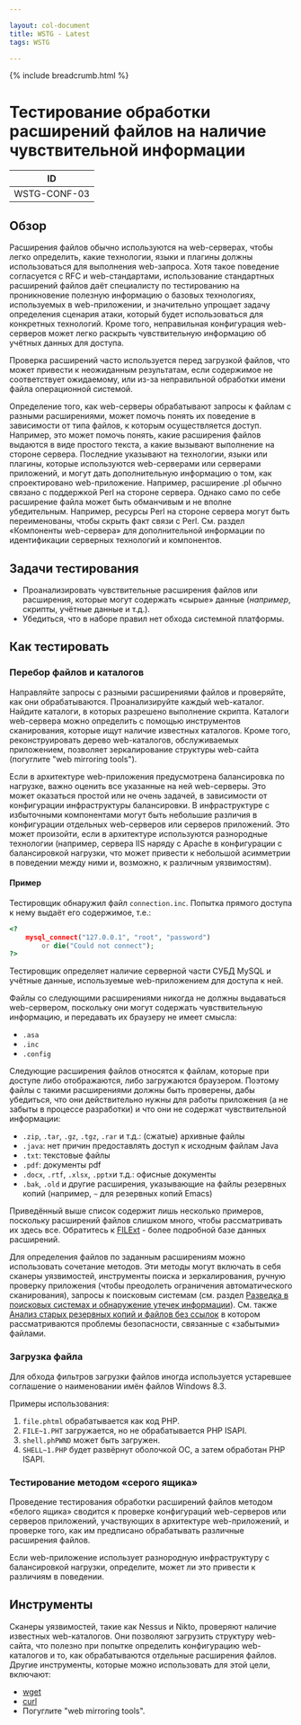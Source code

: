 ```yaml
---

layout: col-document
title: WSTG - Latest
tags: WSTG

---
```


{% include breadcrumb.html %}
# Тестирование обработки расширений файлов на наличие чувствительной информации

|ID          |
|------------|
|WSTG-CONF-03|

## Обзор

Расширения файлов обычно используются на web-серверах, чтобы легко определить, какие технологии, языки и плагины должны использоваться для выполнения web-запроса. Хотя такое поведение согласуется с RFC и web-стандартами, использование стандартных расширений файлов даёт специалисту по тестированию на проникновение полезную информацию о базовых технологиях, используемых в web-приложении, и значительно упрощает задачу определения сценария атаки, который будет использоваться для конкретных технологий. Кроме того, неправильная конфигурация web-серверов может легко раскрыть чувствительную информацию об учётных данных для доступа.

Проверка расширений часто используется перед загрузкой файлов, что может привести к неожиданным результатам, если содержимое не соответствует ожидаемому, или из-за неправильной обработки имени файла операционной системой.

Определение того, как web-серверы обрабатывают запросы к файлам с разными расширениями, может помочь понять их поведение в зависимости от типа файлов, к которым осуществляется доступ. Например, это может помочь понять, какие расширения файлов выдаются в виде простого текста, а какие вызывают выполнение на стороне сервера. Последние указывают на технологии, языки или плагины, которые используются web-серверами или серверами приложений, и могут дать дополнительную информацию о том, как спроектировано web-приложение. Например, расширение .pl обычно связано с поддержкой Perl на стороне сервера. Однако само по себе расширение файла может быть обманчивым и не вполне убедительным. Например, ресурсы Perl на стороне сервера могут быть переименованы, чтобы скрыть факт связи с Perl. См. раздел «Компоненты web-сервера» для дополнительной информации по идентификации серверных технологий и компонентов.

## Задачи тестирования

- Проанализировать чувствительные расширения файлов или расширения, которые могут содержать «сырые» данные (*например*, скрипты, учётные данные и т.д.).
- Убедиться, что в наборе правил нет обхода системной платформы.

## Как тестировать

### Перебор файлов и каталогов

Направляйте запросы с разными расширениями файлов и проверяйте, как они обрабатываются. Проанализируйте каждый web-каталог. Найдите каталоги, в которых разрешено выполнение скрипта. Каталоги web-сервера можно определить с помощью инструментов сканирования, которые ищут наличие известных каталогов. Кроме того, реконструировать дерево web-каталогов, обслуживаемых приложением, позволяет зеркалирование структуры web-сайта (погуглите "web mirroring tools").

Если в архитектуре web-приложения предусмотрена балансировка по нагрузке, важно оценить все указанные на ней web-серверы. Это может оказаться простой или не очень задачей, в зависимости от конфигурации инфраструктуры балансировки. В инфраструктуре с избыточными компонентами могут быть небольшие различия в конфигурации отдельных web-серверов или серверов приложений. Это может произойти, если в архитектуре используются разнородные технологии (например, сервера IIS наряду с Apache в конфигурации с балансировкой нагрузки, что может привести к небольшой асимметрии в поведении между ними и, возможно, к различным уязвимостям).

#### Пример

Тестировщик обнаружил файл `connection.inc`. Попытка прямого доступа к нему выдаёт его содержимое, т.е.:

```php
<?
    mysql_connect("127.0.0.1", "root", "password")
        or die("Could not connect");
?>
```

Тестировщик определяет наличие серверной части СУБД MySQL и учётные данные, используемые web-приложением для доступа к ней.

Файлы со следующими расширениями никогда не должны выдаваться web-сервером, поскольку они могут содержать чувствительную информацию, и передавать их браузеру не имеет смысла:

- `.asa`
- `.inc`
- `.config`

Следующие расширения файлов относятся к файлам, которые при доступе либо отображаются, либо загружаются браузером. Поэтому файлы с такими расширениями должны быть проверены, дабы убедиться, что они действительно нужны для работы приложения (а не забыты в процессе разработки) и что они не содержат чувствительной информации:

- `.zip`, `.tar`, `.gz`, `.tgz`, `.rar` и т.д.: (сжатые) архивные файлы
- `.java`: нет причин предоставлять доступ к исходным файлам Java
- `.txt`: текстовые файлы
- `.pdf`: документы pdf
- `.docx`, `.rtf`, `.xlsx`, `.pptx`и т.д.: офисные документы
- `.bak`, `.old` и другие расширения, указывающие на файлы резервных копий (например, `~` для резервных копий Emacs)

Приведённый выше список содержит лишь несколько примеров, поскольку расширений файлов слишком много, чтобы рассматривать их здесь все. Обратитесь к [FILExt](https://filext.com/) - более подробной базе данных расширений.

Для определения файлов по заданным расширениям можно использовать сочетание методов. Эти методы могут включать в себя сканеры уязвимостей, инструменты поиска и зеркалирования, ручную проверку приложения (чтобы преодолеть ограничения автоматического сканирования), запросы к поисковым системам (см. раздел [Разведка в поисковых системах и обнаружение утечек информации](../01-Information_Gathering/01-Conduct_Search_Engine_Discovery_Reconnaissance_for_Information_Leakage.md)). См. также [Анализ старых резервных копий и файлов без ссылок](04-Review_Old_Backup_and_Unreferenced_Files_for_Sensitive_Information.md) в котором рассматриваются проблемы безопасности, связанные с «забытыми» файлами.

### Загрузка файла

Для обхода фильтров загрузки файлов иногда используется устаревшее соглашение о наименовании имён файлов Windows 8.3.

Примеры использования:

1. `file.phtml` обрабатывается как код PHP.
2. `FILE~1.PHT` загружается, но не обрабатывается PHP ISAPI.
3. `shell.phPWND` может быть загружен.
4. `SHELL~1.PHP` будет развёрнут оболочкой ОС, а затем обработан PHP ISAPI.

### Тестирование методом «серого ящика»

Проведение тестирования обработки расширений файлов методом «белого ящика» сводится к проверке конфигураций web-серверов или серверов приложений, участвующих в архитектуре web-приложений, и проверке того, как им предписано обрабатывать различные расширения файлов.

Если web-приложение использует разнородную инфраструктуру с балансировкой нагрузки, определите, может ли это привести к различиям в поведении.

## Инструменты

Сканеры уязвимостей, такие как Nessus и Nikto, проверяют наличие известных web-каталогов. Они позволяют загрузить структуру web-сайта, что полезно при попытке определить конфигурацию web-каталогов и то, как обрабатываются отдельные расширения файлов. Другие инструменты, которые можно использовать для этой цели, включают:

- [wget](https://www.gnu.org/software/wget)
- [curl](https://curl.haxx.se)
- Погуглите "web mirroring tools".
